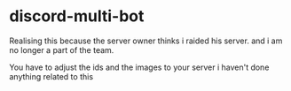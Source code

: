# discord-multi-bot
Realising this because the server owner thinks i raided his server. and i am no longer a part of the team.

You have to adjust the ids and the images to your server i haven't done anything related to this
